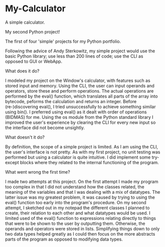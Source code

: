 # My-Calculator

A simple calculator.

My second Python project!

The first of four 'simple' projects for my Python portfolio.

Following the advice of Andy Sterkowitz, my simple project would use the basic Python library; use less than 200 lines of code; use the CLI as opposed to GUI or WebApp.

What does it do?

I  modeled my project on the Window's calculator, with features such as stored input and memory. Using the CLI, the user can input operands and operators, store these and perform operations. The actual operations are performed by the eval() function, which translates all parts of the array into bytecode, peforms the calculation and returns an integer. Before (re-)discovering eval(), I tried unsuccessfully to achieve something similar using bin(). I preferred using eval() as it dealt with order of operations (BIDMAS) for me. Using the os module from the Python standard library I improved the user's experience by clearing the CLI for every new input so the interface did not become unsightly. 

What doesn't it do?

By definition, the scope of a simple project is limited. As I am using the CLI, the user's interface is not pretty. As with my first project, no unit testing was performed but using a calculator is quite intuitive. I did implement some try-except blocks where they related to the internal functioning of the program. 

What went wrong the first time?

I made two attempts at this project. On the first attempt I made my program too complex in that I did not understand how the classes related, the meaning of the variables and that I was dealing with a mix of datatypes. The latter issue was my greatest problem, it was caused by trying to using the eval() function too early into the program's procedure. On my second attempt, I sketched out in my notepad the different classes I planned to create, their relation to each other and what datatypes would be used. I limited used of the eval() function to expressions relating directly to things that were to be shown to the user by outputting them. Otherwise, the operands and operators were stored in lists. Simplifying things down to only two data types helped greatly as I could then focus on the more abstracts parts of the program as opposed to modifying data types.